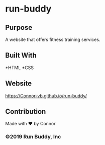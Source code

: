 # run-buddy

## Purpose
A website that offers fitness training services.

## Built With
*HTML
*CSS

## Website
https://Connor-vb.github.io/run-buddy/

## Contribution
Made with ❤️ by Connor

### ©️2019 Run Buddy, Inc
